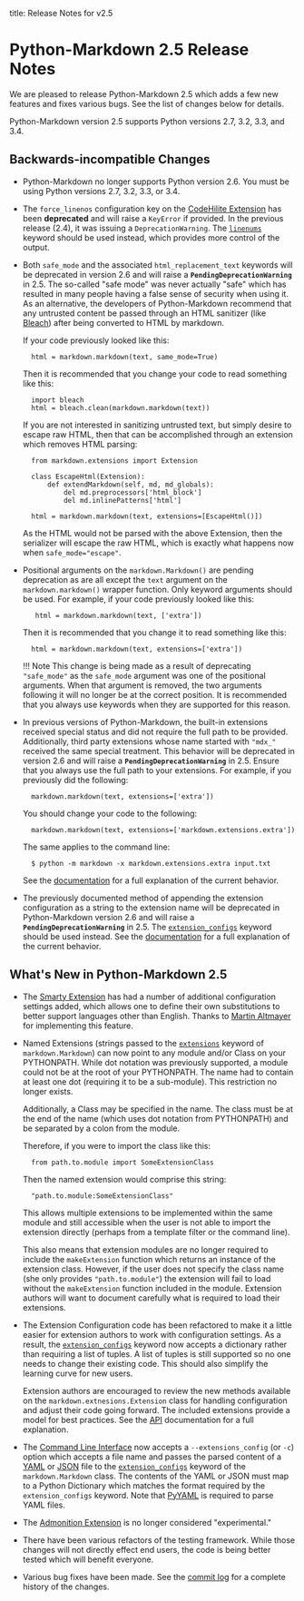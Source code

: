 title:      Release Notes for v2.5

Python-Markdown 2.5 Release Notes
=================================

We are pleased to release Python-Markdown 2.5 which adds a few new features
and fixes various bugs. See the list of changes below for details.

Python-Markdown version 2.5 supports Python versions 2.7, 3.2, 3.3, and 3.4.

Backwards-incompatible Changes
------------------------------

* Python-Markdown no longer supports Python version 2.6. You must be using Python
  versions 2.7, 3.2, 3.3, or 3.4.

[importlib]: https://pypi.org/project/importlib/

* The `force_linenos` configuration key on the [CodeHilite Extension] has been **deprecated**
  and will raise a `KeyError` if provided. In the previous release (2.4), it was
  issuing a `DeprecationWarning`. The [`linenums`][linenums] keyword should be used
  instead, which provides more control of the output.

[CodeHilite Extension]: ../extensions/code_hilite.md
[linenums]: ../extensions/code_hilite.md#usage

* Both `safe_mode` and the associated `html_replacement_text` keywords will be
  deprecated in version 2.6 and will raise a **`PendingDeprecationWarning`** in
  2.5. The so-called "safe mode" was never actually "safe" which has resulted in
  many people having a false sense of security when using it. As an alternative,
  the developers of Python-Markdown recommend that any untrusted content be
  passed through an HTML sanitizer (like [Bleach]) after being converted to HTML
  by markdown.

    If your code previously looked like this:

        html = markdown.markdown(text, same_mode=True)

    Then it is recommended that you change your code to read something like this:

        import bleach
        html = bleach.clean(markdown.markdown(text))

    If you are not interested in sanitizing untrusted text, but simply desire to
    escape raw HTML, then that can be accomplished through an extension which
    removes HTML parsing:

        from markdown.extensions import Extension

        class EscapeHtml(Extension):
            def extendMarkdown(self, md, md_globals):
                del md.preprocessors['html_block']
                del md.inlinePatterns['html']

        html = markdown.markdown(text, extensions=[EscapeHtml()])

    As the HTML would not be parsed with the above Extension, then the
    serializer will escape the raw HTML, which is exactly what happens now when
    `safe_mode="escape"`.

[Bleach]: https://bleach.readthedocs.io/

* Positional arguments on the `markdown.Markdown()` are pending deprecation as are
  all except the `text` argument on the `markdown.markdown()` wrapper function.
  Only keyword arguments should be used. For example, if your code previously
  looked like this:

         html = markdown.markdown(text, ['extra'])

    Then it is recommended that you change it to read something like this:

        html = markdown.markdown(text, extensions=['extra'])

    !!! Note
        This change is being made as a result of deprecating `"safe_mode"` as the
        `safe_mode` argument was one of the positional arguments. When that argument
        is removed, the two arguments following it will no longer be at the correct
        position. It is recommended that you always use keywords when they are supported
        for this reason.

* In previous versions of Python-Markdown, the built-in extensions received
  special status and did not require the full path to be provided. Additionally,
  third party extensions whose name started with `"mdx_"` received the same
  special treatment. This behavior will be deprecated in version 2.6 and will
  raise a **`PendingDeprecationWarning`** in 2.5. Ensure that you always use the
  full path to your extensions. For example, if you previously did the
  following:

        markdown.markdown(text, extensions=['extra'])

    You should change your code to the following:

        markdown.markdown(text, extensions=['markdown.extensions.extra'])

    The same applies to the command line:

        $ python -m markdown -x markdown.extensions.extra input.txt

    See the [documentation](../reference.md#extensions) for a full explanation
    of the current behavior.

* The previously documented method of appending the extension configuration as
  a string to the extension name will be deprecated in Python-Markdown
  version 2.6 and will raise a **`PendingDeprecationWarning`** in 2.5. The
  [`extension_configs`](../reference.md#extension_configs) keyword should
  be used instead. See the [documentation](../reference.md#extension_configs)
  for a full explanation of the current behavior.

What's New in Python-Markdown 2.5
---------------------------------

* The [Smarty Extension] has had a number of additional configuration settings
  added, which allows one to define their own substitutions to better support
  languages other than English. Thanks to [Martin Altmayer] for implementing this
  feature.

[Smarty Extension]: ../extensions/smarty.md
[Martin Altmayer]:https://github.com/MartinAltmayer

* Named Extensions (strings passed to the [`extensions`][ex] keyword of
  `markdown.Markdown`) can now point to any module and/or Class on your
  PYTHONPATH. While dot notation was previously supported, a module could not
  be at the root of your PYTHONPATH. The name had to contain at least one dot
  (requiring it to be a sub-module). This restriction no longer exists.

    Additionally, a Class may be specified in the name. The class must be at the
    end of the name (which uses dot notation from PYTHONPATH) and be separated
    by a colon from the module.

    Therefore, if you were to import the class like this:

        from path.to.module import SomeExtensionClass

    Then the named extension would comprise this string:

        "path.to.module:SomeExtensionClass"

    This allows multiple extensions to be implemented within the same module and
    still accessible when the user is not able to import the extension directly
    (perhaps from a template filter or the command line).

    This also means that extension modules are no longer required to include the
    `makeExtension` function which returns an instance of the extension class.
    However, if the user does not specify the class name (she only provides
    `"path.to.module"`) the extension will fail to load without the
    `makeExtension` function included in the module. Extension authors will want
    to document carefully what is required to load their extensions.

[ex]: ../reference.md#extensions

* The Extension Configuration code has been refactored to make it a little
  easier for extension authors to work with configuration settings. As a
  result, the [`extension_configs`][ec] keyword now accepts a dictionary
  rather than requiring a list of tuples. A list of tuples is still supported
  so no one needs to change their existing code. This should also simplify the
  learning curve for new users.

    Extension authors are encouraged to review the new methods available on the
    `markdown.extnesions.Extension` class for handling configuration and adjust
    their code going forward. The included extensions provide a model for best
    practices. See the [API] documentation for a full explanation.

[ec]: ../reference.md#extension_configs
[API]: ../extensions/api.md#configsettings

* The [Command Line Interface][cli] now accepts a `--extensions_config` (or
  `-c`) option which accepts a file name and passes the parsed content of a
  [YAML] or [JSON] file to the [`extension_configs`][ec] keyword of the
  `markdown.Markdown` class. The contents of the YAML or JSON must map to a
  Python Dictionary which matches the format required by the
  `extension_configs` keyword. Note that [PyYAML] is required to parse YAML
  files.

[cli]: ../cli.md#using-extensions
[YAML]: https://yaml.org/
[JSON]: https://json.org/
[PyYAML]: https://pyyaml.org/

* The [Admonition Extension][ae] is no longer considered "experimental."

[ae]: ../extensions/admonition.md

* There have been various refactors of the testing framework. While those
  changes will not directly effect end users, the code is being better tested
  which will benefit everyone.

* Various bug fixes have been made. See the [commit
  log](https://github.com/Python-Markdown/markdown/commits/master) for a
  complete history of the changes.
